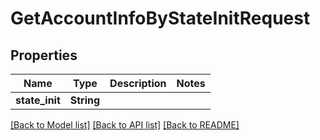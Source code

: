 # GetAccountInfoByStateInitRequest

## Properties

Name | Type | Description | Notes
------------ | ------------- | ------------- | -------------
**state_init** | **String** |  | 

[[Back to Model list]](../README.md#documentation-for-models) [[Back to API list]](../README.md#documentation-for-api-endpoints) [[Back to README]](../README.md)


